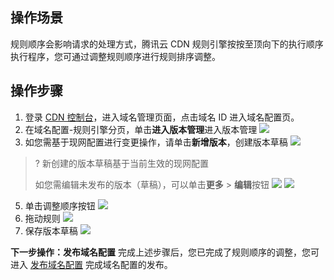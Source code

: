 ## 操作场景
规则顺序会影响请求的处理方式，腾讯云 CDN 规则引擎按按至顶向下的执行顺序执行程序，您可通过调整规则顺序进行规则排序调整。

## 操作步骤
1. 登录 [CDN 控制台](https://console.cloud.tencent.com/cdn/domains)，进入域名管理页面，点击域名 ID 进入域名配置页。
2. 在域名配置-规则引擎分页，单击**进入版本管理**进入版本管理
![](https://qcloudimg.tencent-cloud.cn/raw/74df94786b2947348b4d967506a9fefb.png)
3. 如您需基于现网配置进行变更操作，请单击**新增版本**，创建版本草稿
![](https://qcloudimg.tencent-cloud.cn/raw/6ea4c25c50206e1a6e671f9932b66973.png)
>? 新创建的版本草稿基于当前生效的现网配置
>
>如您需编辑未发布的版本（草稿），可以单击**更多** > **编辑**按钮
>![](https://qcloudimg.tencent-cloud.cn/raw/4ba50ce8e93e622ee0ae6f1c6fa5ae25.png)
>![](https://qcloudimg.tencent-cloud.cn/raw/f58489f69774baa91f60b4850be8b87b.png)
5. 单击调整顺序按钮
![](https://qcloudimg.tencent-cloud.cn/raw/193081c555134ab39ec1641fac53d629.png)
6. 拖动规则
![](https://qcloudimg.tencent-cloud.cn/raw/bda6a8d1f12c447ff8d13d6064d78bc3.png)
7. 保存版本草稿
![](https://qcloudimg.tencent-cloud.cn/raw/3c29af1c833a8e87211c943e3d148cf7.png)

**下一步操作：发布域名配置**
完成上述步骤后，您已完成了规则顺序的调整，您可进入 [发布域名配置](https://cloud.tencent.com/document/product/228/74438) 完成域名配置的发布。